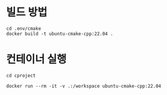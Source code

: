 # 빌드 방법

```
cd .env/cmake
docker build -t ubuntu-cmake-cpp:22.04 .
```

# 컨테이너 실행

```
cd cproject

docker run --rm -it -v .:/workspace ubuntu-cmake-cpp:22.04
```
